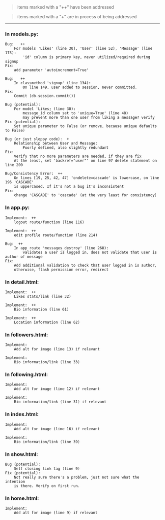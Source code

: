 >items marked with a "++" have been addressed

>items marked with a "+" are in process of being addressed

---

### In models.py:

    Bug:   ++
        For models 'Likes' (line 30), 'User' (line 52), 'Message' (line 173):
            'id' column is primary key, never utilized/required during signup
    Fix:
        add parameter 'autoincrement=True'

    Bug:   ++
        In classmethod 'signup' (line 134):
            On line 149, user added to session, never committed. 
    Fix:
        Commit (db.session.commit())

    Bug (potential):
        For model 'Likes; (line 30):
            message_id column set to 'unique=True' (line 48)
            may prevent more than one user from liking a message? verify
    Fix (potential):
        Set unique parameter to False (or remove, because unique defaults to False)

    Bug (or just sloppy code):  +
        Relationship between User and Message:
            Poorly defined, also slightly redundant
    Fix:
        Verify that no more parameters are needed, if they are fix
        At the least, set 'backref="user"' on line 97 delete statement on line 200

    Bug/Consistency Error:  ++
        On lines [19, 25, 42, 47] 'ondelete=cascade' is lowercase, on line 196 'CASCADE'
        is uppercased. If it's not a bug it's inconsistent
    Fix:
        change 'CASCADE' to 'cascade' (at the very least for consistency)
    

### In app.py:

    Implement:  ++
        logout route/function (line 116)

    Implement:  ++
        edit profile route/function (line 214)

    Bug:  ++
        In app route 'messages_destroy' (line 268):
            validates a user is logged in. does not validate that user is author of message
    Fix:
        Add additional validation to check that user logged in is author,
        otherwise, flash permission error, redirect

### In detail.html:

    Implement:  ++
        Likes stats/link (line 32)

    Implement:  ++
        Bio information (line 61)

    Implement:  ++
        Location information (line 62)

### In followers.html:

    Implement:
        Add alt for image (line 13) if relevant

    Implement:
        Bio information/link (line 33)

### In following.html:

    Implement:
        Add alt for image (line 12) if relevant

    Implement:
        Bio information/link (line 31) if relevant

### In index.html:

    Implement:
        Add alt for image (line 16) if relevant

    Implement:
        Bio information/link (line 39)

### In show.html:

    Bug (potential):
        Self closing link tag (line 9)
    Fix (potential):
        Not really sure there's a problem, just not sure what the intention
        is there. Verify on first run.

### In home.html:

    Implement:
        Add alt for image (line 9) if relevant

